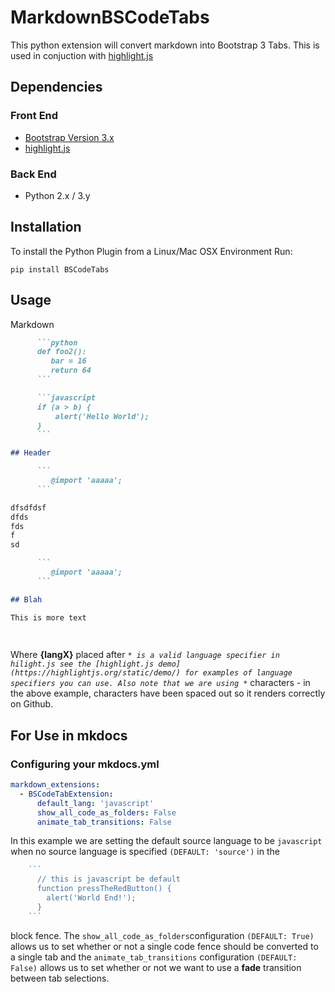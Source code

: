 # MarkdownBSCodeTabs
This python extension will convert markdown into Bootstrap 3 Tabs. This is used in conjuction with [highlight.js](https://highlightjs.org)

## Dependencies
### Front End
* [Bootstrap Version 3.x](http://getbootstrap.com/)
* [highlight.js](https://highlightjs.org)

### Back End
* Python 2.x / 3.y


## Installation
To install the Python Plugin from a Linux/Mac OSX Environment Run: 
```
pip install BSCodeTabs
```

## Usage
Markdown
```markdown
      ```python
      def foo2():
         bar = 16
         return 64
      ```

      ```javascript
      if (a > b) {
          alert('Hello World');
      }
      ```

## Header

      ```
         @import 'aaaaa';
      ```

dfsdfdsf
dfds
fds
f
sd

      ```
         @import 'aaaaa';
      ```

## Blah

This is more text

  
```

Where **{langX}** placed after *```* is a valid language specifier in hilight.js see the [highlight.js demo](https://highlightjs.org/static/demo/) for examples of language specifiers you can use. Also note that we are using *```* characters - in the above example, characters have been spaced out so it renders correctly on Github.



## For Use in mkdocs

### Configuring your mkdocs.yml
```yml
markdown_extensions:
  - BSCodeTabExtension:
      default_lang: 'javascript'
      show_all_code_as_folders: False
      animate_tab_transitions: False
```
In this example we are setting the default source language to be ```javascript``` when no source language is specified ```(DEFAULT: 'source')``` in the 
```javascript
    ```
      // this is javascript be default
      function pressTheRedButton() {
        alert('World End!');
      }
    ```
``` 
block fence. The ```show_all_code_as_folders```configuration ```(DEFAULT: True)``` allows us to set whether or not a single code fence should be converted to a single tab and the ```animate_tab_transitions``` configuration  ```(DEFAULT: False)``` allows us to set whether or not we want to use a **fade** transition between tab selections.



